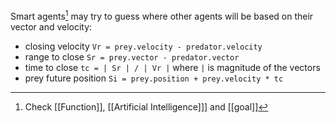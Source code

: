 Smart agents[^1] may try to guess where other agents will be based on their vector and velocity:

- closing velocity `Vr = prey.velocity - predator.velocity`
- range to close `Sr = prey.vector - predator.vector`
- time to close `tc = | Sr | / | Vr |` where `|` is magnitude of the vectors
- prey future position `Si = prey.position + prey.velocity * tc`

[^1]: Check [[Function]], [[Artificial Intelligence]]] and [[goal]]
